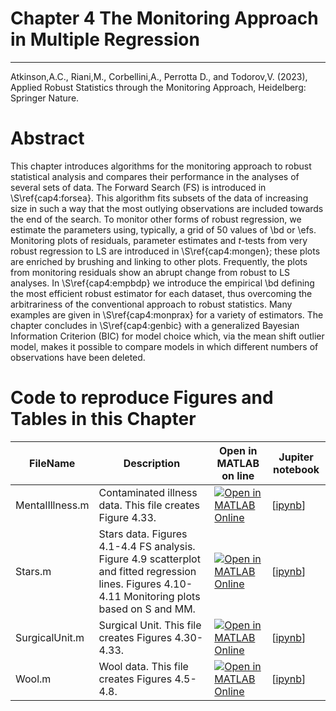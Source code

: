 # Chapter 4 The Monitoring Approach in Multiple Regression


---
Atkinson,A.C., Riani,M., Corbellini,A., Perrotta D., and Todorov,V. (2023), Applied Robust Statistics through the Monitoring Approach, Heidelberg: Springer Nature.

# Abstract
 This chapter introduces algorithms for the monitoring approach to robust statistical analysis
 and compares their performance in the analyses of several sets of data. The Forward Search (FS) is introduced
 in \S\ref{cap4:forsea}. This algorithm fits subsets of the data of increasing size in such a way that the most
 outlying observations are included towards the end of the search. To monitor other forms of robust regression,
 we estimate the parameters using, typically, a grid of 50 values of \bd or \efs.  Monitoring plots of residuals,
 parameter estimates and $t$-tests from very robust regression to LS are introduced in \S\ref{cap4:mongen};
 these plots are enriched by brushing and linking to other plots. Frequently, the plots from monitoring residuals
 show an abrupt change from robust to LS analyses. In \S\ref{cap4:empbdp} we introduce the empirical \bd defining
 the most efficient robust estimator for each dataset, thus overcoming the arbitrariness of the conventional
 approach to robust statistics.  Many examples are given in \S\ref{cap4:monprax} for a variety of estimators.
 The chapter concludes in \S\ref{cap4:genbic} with a generalized Bayesian Information Criterion (BIC) for model
 choice which, via the mean shift outlier model, makes it possible to compare models in which different numbers of
 observations have been deleted. 

# Code to reproduce Figures and Tables in this Chapter





| FileName | Description | Open in MATLAB on line | Jupiter notebook |  |---|---|---|---|  |MentalIllness.m|Contaminated illness data. This file creates Figure 4.33.|[![Open in MATLAB Online](https://www.mathworks.com/images/responsive/global/open-in-matlab-online.svg)](https://matlab.mathworks.com/open/github/v1?repo=UniprJRC/FigMonitoringBook&file=/cap4/MentalIllness.m)| [[ipynb](MentalIllness.ipynb)]|Stars.m|Stars data. Figures 4.1-4.4 FS analysis. Figure 4.9 scatterplot and fitted regression lines. Figures 4.10-4.11 Monitoring plots based on S and MM.|[![Open in MATLAB Online](https://www.mathworks.com/images/responsive/global/open-in-matlab-online.svg)](https://matlab.mathworks.com/open/github/v1?repo=UniprJRC/FigMonitoringBook&file=/cap4/Stars.m)| [[ipynb](Stars.ipynb)]|SurgicalUnit.m|Surgical Unit. This file creates Figures 4.30-4.33.|[![Open in MATLAB Online](https://www.mathworks.com/images/responsive/global/open-in-matlab-online.svg)](https://matlab.mathworks.com/open/github/v1?repo=UniprJRC/FigMonitoringBook&file=/cap4/SurgicalUnit.m)| [[ipynb](SurgicalUnit.ipynb)]|Wool.m|Wool data. This file creates Figures 4.5-4.8.|[![Open in MATLAB Online](https://www.mathworks.com/images/responsive/global/open-in-matlab-online.svg)](https://matlab.mathworks.com/open/github/v1?repo=UniprJRC/FigMonitoringBook&file=/cap4/Wool.m)| [[ipynb](Wool.ipynb)]